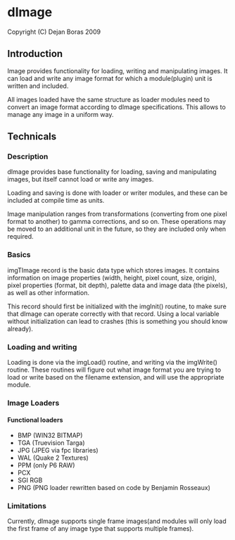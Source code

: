 # dImage

Copyright (C) Dejan Boras 2009

## Introduction

Image provides functionality for loading, writing and manipulating images. It can load and write any image format for which a module(plugin) unit is written and included.

All images loaded have the same structure as loader modules need to convert an image format according to dImage specifications. This allows to manage any image in a uniform way.

## Technicals

### Description

dImage provides base functionality for loading, saving and manipulating images, but itself cannot load or write any images.

Loading and saving is done with loader or writer modules, and these can be included at compile time as units.

Image manipulation ranges from transformations (converting from one pixel format to another) to gamma corrections, and so on. These operations may be moved to an additional unit in the future, so they are included only when required.

### Basics

imgTImage record is the basic data type which stores images. It contains information on image properties (width, height, pixel count, size, origin), pixel properties (format, bit depth), palette data and image data (the pixels), as well as other information.

This record should first be initialized with the imgInit() routine, to make sure that dImage can operate correctly with that record. Using a local variable without initialization can lead to crashes (this is something you should know already).

### Loading and writing

Loading is done via the imgLoad() routine, and writing via the imgWrite() routine. These routines will figure out what image format you are  trying to load or write based on the filename extension, and will use the appropriate module.

### Image Loaders

#### Functional loaders

- BMP  (WIN32 BITMAP)
- TGA  (Truevision Targa)
- JPG  (JPEG via fpc libraries)
- WAL  (Quake 2 Textures)
- PPM  (only P6 RAW)
- PCX
- SGI RGB
- PNG (PNG loader rewritten based on code by Benjamin Rosseaux)

### Limitations

Currently, dImage supports single frame images(and modules will only load the first frame of any image type that supports multiple frames).
